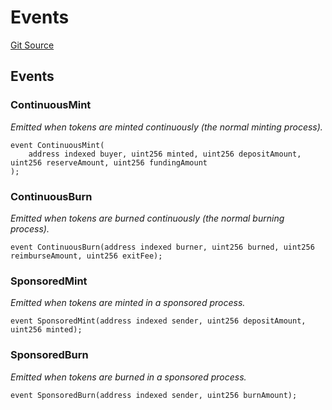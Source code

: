 # Events
[Git Source](https://github.com/DAObox/fantastic-spork/blob/417d39e05e02311e6212644ed1689713e91fc673/src/lib/Events.sol)


## Events
### ContinuousMint
*Emitted when tokens are minted continuously (the normal minting process).*


```solidity
event ContinuousMint(
    address indexed buyer, uint256 minted, uint256 depositAmount, uint256 reserveAmount, uint256 fundingAmount
);
```

### ContinuousBurn
*Emitted when tokens are burned continuously (the normal burning process).*


```solidity
event ContinuousBurn(address indexed burner, uint256 burned, uint256 reimburseAmount, uint256 exitFee);
```

### SponsoredMint
*Emitted when tokens are minted in a sponsored process.*


```solidity
event SponsoredMint(address indexed sender, uint256 depositAmount, uint256 minted);
```

### SponsoredBurn
*Emitted when tokens are burned in a sponsored process.*


```solidity
event SponsoredBurn(address indexed sender, uint256 burnAmount);
```

